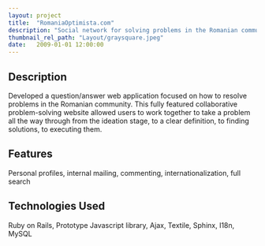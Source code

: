 ```yaml
---
layout: project
title:  "RomaniaOptimista.com"
description: "Social network for solving problems in the Romanian community"
thumbnail_rel_path: "Layout/graysquare.jpeg"
date:   2009-01-01 12:00:00
---
```


## Description

Developed a question/answer web application focused on how to resolve problems in the Romanian community. This fully featured collaborative problem-solving website allowed users to work together to take a problem all the way through from the ideation stage, to a clear definition, to finding solutions, to executing them.

## Features

Personal profiles, internal mailing, commenting, internationalization, full search

## Technologies Used

Ruby on Rails, Prototype Javascript library, Ajax, Textile, Sphinx, I18n, MySQL

